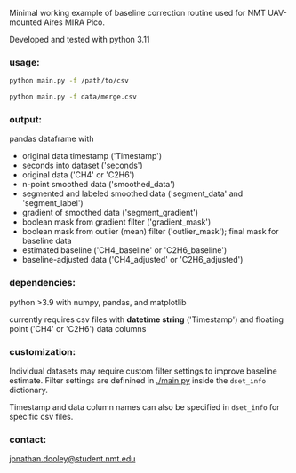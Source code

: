 Minimal working example of baseline correction routine used for NMT UAV-mounted Aires MIRA Pico.

Developed and tested with python 3.11

### usage:

```bash
python main.py -f /path/to/csv

python main.py -f data/merge.csv
```

### output:

pandas dataframe with
* original data timestamp ('Timestamp')
* seconds into dataset ('seconds')
* original data ('CH4' or 'C2H6')
* n-point smoothed data ('smoothed_data')
* segmented and labeled smoothed data ('segment_data' and 'segment_label')
* gradient of smoothed data ('segment_gradient')
* boolean mask from gradient filter ('gradient_mask')
* boolean mask from outlier (mean) filter ('outlier_mask'); final mask for baseline data
* estimated baseline ('CH4_baseline' or 'C2H6_baseline')
* baseline-adjusted data ('CH4_adjusted' or 'C2H6_adjusted')

### dependencies:

python >3.9 with numpy, pandas, and matplotlib

currently requires csv files with **datetime string** ('Timestamp') and floating point ('CH4' or 'C2H6') data columns

### customization:

Individual datasets may require custom filter settings to improve baseline estimate.
Filter settings are definined in [./main.py](main.py) inside the `dset_info` dictionary.

Timestamp and data column names can also be specified in `dset_info` for specific csv files.


### contact:

jonathan.dooley@student.nmt.edu